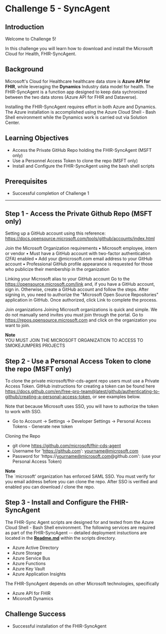 #  Challenge 5 - SyncAgent

## Introduction

Welcome to Challenge 5!

In this challenge you will learn how to download and install the Microsoft Cloud for Health, FHIR-SyncAgent. 

## Background
Microsoft's Cloud for Healthcare healthcare data store is **Azure API for FHIR**, while leveraging the **Dynamics** Industry data model for health.  The FHIR-SyncAgent is a function app designed to keep data sychronized between the two data stores (Azure API for FHIR and Dataverse).  

Installing the FHIR-SyncAgent requires effort in both Azure and Dynamics.  The Azure installation is accomplished using the Azure Cloud Shell - Bash Shell environment while the Dynamics work is carried out via Solution Center.  

## Learning Objectives
+ Access the Private GitHub Repo holding the FHIR-SyncAgent (MSFT only)
+ Use a Personnel Access Token to clone the repo (MSFT only)
+ Install and Configure the FHIR-SyncAgent using the bash shell scripts 

## Prerequisites
+ Successful completion of Challenge 1 

---

## Step 1 - Access the Private Github Repo (MSFT only)
Setting up a GitHub account using this reference:  https://docs.opensource.microsoft.com/tools/github/accounts/index.html

Join the Microsoft Organization requirements
	• Microsoft employee, intern or vendor
	• Must have a GitHub account with two-factor authentication (2FA) enabled
	• Add your @microsoft.com email address to your GitHub account
	• Professional GitHub profile appearance is requested for those who publicize their membership in the organization

Linking your Microsoft alias to your GitHub account
Go to the https://opensource.microsoft.com/link and, if you have a GitHub account, sign in. Otherwise, create a GitHub account and follow the steps. After signing in, you need to authorize the "Microsoft Open Source Repositories" application in GitHub. Once authorized, click Link to complete the process.

Join organizations
Joining Microsoft organizations is quick and simple. We do not manually send invites you must join through the portal. Go to https://repos.opensource.microsoft.com and click on the organization you want to join.

__Note__    
YOU MUST JOIN THE MICROSOFT ORGANIZATION TO ACCESS TO SMOKEJUMPERS PROJECTS


## Step 2 - Use a Personal Access Token to clone the repo (MSFT only)
To clone the private microsoft/fhir-cds-agent repo users must use a Private Access Token. GitHub instructions for creating a token can be found here https://docs.github.com/en/free-pro-team@latest/github/authenticating-to-github/creating-a-personal-access-token, or see examples below.

Note that because Microsoft uses SSO, you will have to authorize the token to work with SSO.
- Go to Account -> Settings -> Developer Settings -> Personal Access Tokens - Generate new token 

Cloning the Repo  
+ git clone https://github.com/microsoft/fhir-cds-agent 
+ Username for 'https://github.com': yourname@microsoft.com 
+ Password for 'https://yourname@microsoft.com@github.com': (use your Personal Access Token)

__Note__  
The `microsoft' organization has enforced SAML SSO. You must verify for you email address before you can clone the repo.  After SSO is verified and enabled you can download / clone the repo. 

## Step 3 - Install and Configure the FHIR-SyncAgent
The FHIR-Sync Agent scripts are designed for and tested from the Azure Cloud Shell - Bash Shell environment. The following services are required as part of the FHIR-SyncAgent -- detailed deployment instuctions are located in the **[Readme.md](https://github.com/microsoft/fhir-cds-agent/blob/main/scripts/Readme.md)** within the scripts directory.
+ Azure Active Directory
+ Azure Storage
+ Azure Service Bus
+ Azure Functions
+ Azure Key Vault
+ Azure Application Insights

The FHIR-SyncAgent depends on other Microsoft technologies, specifically
+ Azure API for FHIR
+ Micorosft Dynamics

## Challenge Success
+ Successful installation of the FHIR-SyncAgent
